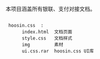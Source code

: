 
本项目涵盖所有银联、支付对接文档。

```

 hoosin.css  : 
      index.html  文档页面
	  style.css   文档样式
	  img		  素材	
	  ui.css.rar  hoosin.css UI库
	  
```

